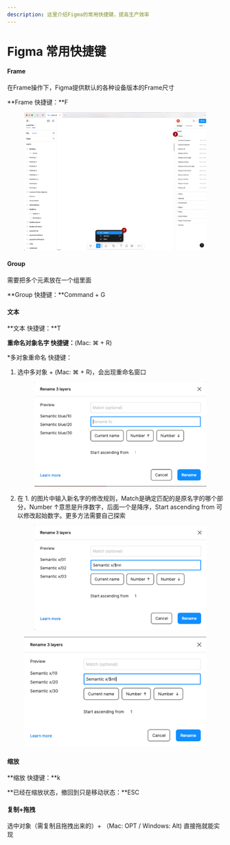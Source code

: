 ```yaml
---
description: 这里介绍Figma的常用快捷键，提高生产效率
---
```


# Figma 常用快捷键

#### Frame

在Frame操作下，Figma提供默认的各种设备版本的Frame尺寸

**Frame 快捷键：**F

<figure><img src=".gitbook/assets/Frame-Default.png" alt=""><figcaption></figcaption></figure>

#### Group

需要把多个元素放在一个组里面

**Group 快捷键：**Command + G

#### 文本

**文本 快捷键：**T

**重命名对象名字 快捷键：**(Mac: ⌘ + R)

\*多对象重命名 快捷键：

1.  选中多对象 + (Mac: ⌘ + R)，会出现重命名窗口&#x20;

    <figure><img src=".gitbook/assets/image.png" alt=""><figcaption></figcaption></figure>
2.  在 1. 的图片中输入新名字的修改规则，Match是确定匹配的是原名字的哪个部分，Number ↑意思是升序数字，后面一个是降序，Start ascending from 可以修改起始数字。更多方法需要自己探索

    <figure><img src=".gitbook/assets/image (1).png" alt=""><figcaption></figcaption></figure>

<figure><img src=".gitbook/assets/image (2).png" alt=""><figcaption></figcaption></figure>



#### 缩放

**缩放 快捷键：**k

**已经在缩放状态，撤回到只是移动状态：**ESC

#### 复制+拖拽

选中对象（需复制且拖拽出来的）+ （Mac: OPT / Windows: Alt) 直接拖就能实现

